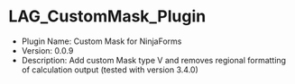 # LAG_CustomMask_Plugin

 * Plugin Name: Custom Mask for NinjaForms
 * Version: 0.0.9
 * Description: Add custom Mask type V and removes regional formatting of calculation output (tested with version 3.4.0)